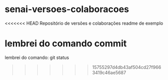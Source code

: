 # senai-versoes-colaboracoes
<<<<<<< HEAD
Repositório de versões e colaborações
readme de exemplo

lembrei do comando commit 
=======
lembrei do comando: git status
>>>>>>> 15755297d4db43af504cd27f9663419c46ae5687
